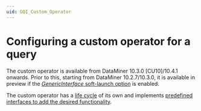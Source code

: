 ```yaml
---
uid: GQI_Custom_Operator
---
```


# Configuring a custom operator for a query

The custom operator is available from DataMiner 10.3.0 [CU10]/10.4.1 onwards.<!-- RN 37840 --> Prior to this, starting from DataMiner 10.2.7/10.3.0, it is available in preview if the [*GenericInterface* soft-launch option](xref:Overview_of_Soft_Launch_Options#genericinterface) is enabled.

The custom operator has a [life cycle](xref:CO_Life_cycle) of its own and implements [predefined interfaces to add the desired functionality](xref:CO_Building_blocks).
